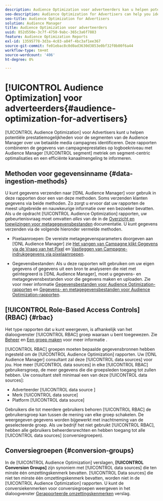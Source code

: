 ```yaml
---
description: Audience Optimization voor adverteerders kan u helpen potentiële prestatiemogelijkheden voor de segmenten van de Audience Manager in uw betaalde mediacampagnes te identificeren. In deze rapporten worden de gegevens van de campagneresultaten op het niveau van het logbestand gecombineerd met de gegevens van het Audience Manager-segment om op segment gerichte optimalisaties en een effectieve kanaalmix te informeren.
seo-description: Audience Optimization for Advertisers can help you identify potential performance opportunities for Audience Manager segments across your paid media campaigns. These reports combine log-level campaign performance data with Audience Manager segment metrics to inform segment-centric optimizations and an effective channel mix.
seo-title: Audience Optimization for Advertisers
solution: Audience Manager
title: Audience Optimization voor adverteerders
uuid: 852d550e-3c7f-4750-9abc-365c3a6f7883
feature: Audience Optimization Reports
exl-id: 13595778-3d3a-4c83-a84f-4bc3af1ee367
source-git-commit: fe01ebac8c0d0ad3630d3853e0bf32f0b00f6a44
workflow-type: tm+mt
source-wordcount: '406'
ht-degree: 0%

---
```


# [!UICONTROL Audience Optimization] voor adverteerders{#audience-optimization-for-advertisers}

[!UICONTROL Audience Optimization] voor Advertisers kunt u helpen potentiële prestatiemogelijkheden voor de segmenten van de Audience Manager over uw betaalde media campagnes identificeren. Deze rapporten combineren de gegevens van campagneprestaties op logboekniveau met Audience Manager [!UICONTROL segment] metriek om segment-centric optimalisaties en een efficiënte kanaalmengeling te informeren.

## Methoden voor gegevensinname {#data-ingestion-methods}

U kunt gegevens verzenden naar [!DNL Audience Manager] voor gebruik in deze rapporten door een van deze methoden. Soms verzenden klanten gegevens via beide methoden. Zo zorgt u ervoor dat uw rapporten de meest uitgebreide en nauwkeurige informatie over een bezoeker bevatten. Als u de opdracht [!UICONTROL Audience Optimization] rapporten, uw gebeurtenisvraag moet omvatten *alles* van de in de [Overzicht en toewijzingen voor metagegevensbestanden](../../../reporting/audience-optimization-reports/metadata-files-intro/metadata-file-overview.md) documentatie. U kunt gegevens verzenden via de volgende hieronder vermelde methoden.

* Pixelaanroepen: De vereiste metagegevensparameters doorgeven aan [!DNL Audience Manager] zie [Het vangen van Campagne klikt Gegevens via de Vraag van het Pixel](../../../integration/media-data-integration/click-data-pixels.md) en [Vastleggen van Campagne-indrukgegevens via pixelaanroepen](../../../integration/media-data-integration/impression-data-pixels.md).

* Gegevensbestanden: Als u deze rapporten wilt gebruiken om uw eigen gegevens of gegevens uit een bron te analyseren die niet met geïntegreerd is [!DNL Audience Manager], moet u gegevens- en metagegevensbestanden voor die gegevens maken en uploaden. Zie voor meer informatie [Gegevensbestanden voor Audience Optimization-rapporten](../../../reporting/audience-optimization-reports/metadata-files-intro/datafiles-intro.md) en [Gegevens- en metagegevensbestanden voor Audience Optimization-rapporten](../../../reporting/audience-optimization-reports/metadata-files-intro/metadata-files-intro.md).

## [!UICONTROL Role-Based Access Controls] (RBAC) {#rbac}

Het type rapporten dat u kunt weergeven, is afhankelijk van het dialoogvenster [!UICONTROL RBAC] groep waaraan u bent toegewezen. Zie [Beheer](../../../features/administration/administration-overview.md) en [Een groep maken](../../../features/administration/administration-overview.md#create-group) voor meer informatie .

[!UICONTROL RBAC] groepen moeten bepaalde gegevensbronnen hebben ingesteld om de [!UICONTROL Audience Optimization] rapporten. Uw [!DNL Audience Manager] consultant zal deze [!UICONTROL data sources] voor jou. Hoe meer [!UICONTROL data sources] in elke [!UICONTROL RBAC] gebruikersgroep, de meer gegevens die die groepsleden toegang tot zullen hebben. Uw consultant stelt minimaal een van deze [!UICONTROL data sources]:

* Adverteerder [!UICONTROL data source &#x200B;]
* Merk [!UICONTROL data source]
* Platform [!UICONTROL data source]

Gebruikers die tot meerdere gebruikers behoren [!UICONTROL RBAC] de gebruikersgroep kan tussen de mening van elke groep schakelen. De weergegeven gegevens worden bijgewerkt met inachtneming van de geselecteerde groep. Als uw bedrijf het niet gebruikt [!UICONTROL RBAC], hebben alle gebruikers beheerdersrechten en hebben toegang tot alle [!UICONTROL data sources] (conversiegroepen).

## Conversiegroepen {#conversion-groups}

In de [!UICONTROL Audience Optimization] verslagen, **[!UICONTROL Conversion Groups]** zijn synoniem met [!UICONTROL data sources] die ten minste één omzettingskenmerk bevatten. [!UICONTROL Data sources] die niet ten minste één omzettingskenmerk bevatten, worden niet in de [!UICONTROL Audience Optimization] rapporten. U kunt de conversiekenmerken voor conversiegroepen weergeven in het dialoogvenster [Gerapporteerde omzettingskenmerken](../../../reporting/audience-optimization-reports/aor-advertisers/reported-conversion-traits.md) verslag.
